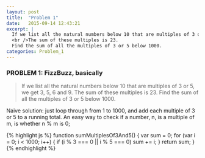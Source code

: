 ```yaml
---
layout: post
title:  "Problem 1"
date:   2015-09-14 12:43:21
excerpt: |
  If we list all the natural numbers below 10 that are multiples of 3 or 5, we get 3, 5, 6 and 9.
  <br />The sum of these multiples is 23.
  Find the sum of all the multiples of 3 or 5 below 1000.
categories: Problem_1
---
```

### PROBLEM 1: FizzBuzz, basically

> If we list all the natural numbers below 10 that are multiples of 3 or 5, we get 3, 5, 6 and 9. The sum of these multiples is 23.
> Find the sum of all the multiples of 3 or 5 below 1000.


Naive solution: just loop through from 1 to 1000, and add each multiple of 3 or 5 to a running total. An easy way to check if a number, n, is a multiple of m,
is whether n % m is 0;

{% highlight js %}
function sumMultiplesOf3And5() {
  var sum = 0;
  for (var i = 0; i < 1000; i++) {
    if (i % 3 === 0 || i % 5 === 0) sum += i;
  }
  return sum;
}
{% endhighlight %}

